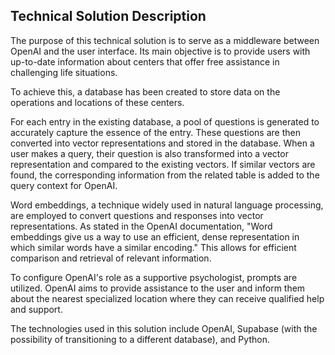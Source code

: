 ## Technical Solution Description

The purpose of this technical solution is to serve as a middleware between OpenAI and the user interface. Its main objective is to provide users with up-to-date information about centers that offer free assistance in challenging life situations.

To achieve this, a database has been created to store data on the operations and locations of these centers.

For each entry in the existing database, a pool of questions is generated to accurately capture the essence of the entry. These questions are then converted into vector representations and stored in the database. When a user makes a query, their question is also transformed into a vector representation and compared to the existing vectors. If similar vectors are found, the corresponding information from the related table is added to the query context for OpenAI.

Word embeddings, a technique widely used in natural language processing, are employed to convert questions and responses into vector representations. As stated in the OpenAI documentation, "Word embeddings give us a way to use an efficient, dense representation in which similar words have a similar encoding." This allows for efficient comparison and retrieval of relevant information.

To configure OpenAI's role as a supportive psychologist, prompts are utilized. OpenAI aims to provide assistance to the user and inform them about the nearest specialized location where they can receive qualified help and support.

The technologies used in this solution include OpenAI, Supabase (with the possibility of transitioning to a different database), and Python.
